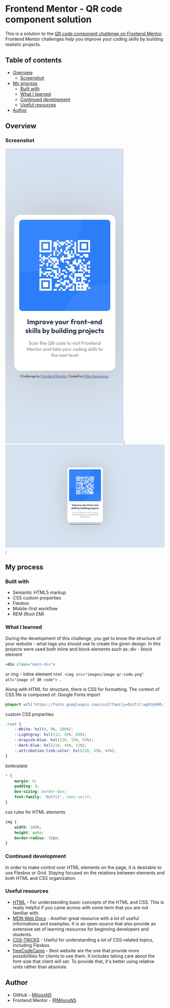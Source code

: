 # Frontend Mentor - QR code component solution

This is a solution to the [QR code component challenge on Frontend Mentor](https://www.frontendmentor.io/challenges/qr-code-component-iux_sIO_H). Frontend Mentor challenges help you improve your coding skills by building realistic projects. 

## Table of contents

- [Overview](#overview)
  - [Screenshot](#screenshot)
- [My process](#my-process)
  - [Built with](#built-with)
  - [What I learned](#what-i-learned)
  - [Continued development](#continued-development)
  - [Useful resources](#useful-resources)
- [Author](#author)

## Overview

### Screenshot

![solution on mobile view](myimages/solution_mobileview375.jpg);
![solution on desktop view](myimages/solution_desktopview1440.jpg);

## My process

### Built with

- Semantic HTML5 markup
- CSS custom properties
- Flexbox
- Mobile-first workflow
- REM (Root EM)

### What I learned

During the development of this challenge, you get to know the structure of your website - what tags you should use to create the given design. In this projects were used both inline and block elements such as:
  div - block element
  ```html
  <div class="main-div">
  ```
  or
  img - inline element
    ```html
  <img src="images/image-qr-code.png" alt="image of QR code">
    ```.

Along with HTML for structure, there is CSS for formatting. The context of CSS file is composed of:
  Google Fonts import
  ```css
  @import url('https://fonts.googleapis.com/css2?family=Outfit:wght@400;700&display=swap');
  ```
  custom CSS properties
  ```css
  :root {
      --White: hsl(0, 0%, 100%);
      --Lightgray: hsl(212, 45%, 89%);
      --Grayish-blue: hsl(220, 15%, 55%);
      --Dark-blue: hsl(218, 44%, 22%);
      --attribution-link-color: hsl(228, 45%, 44%);
  }
  ```
  boilerplate 
  ```css
  * {
      margin: 0;
      padding: 0;
      box-sizing: border-box;
      font-family: 'Outfit', sans-serif;
  }
  ```
  css rules for HTML elements
  ```css
  img {
      width: 100%;
      height: auto;
      border-radius: 10px;
  }
  ```

### Continued development

In order to make control over HTML elements on the page, it is desirable to use Flexbox or Grid. 
Staying focused on the relations between elements and both HTML and CSS organization. 

### Useful resources

- [HTML](https://www.w3schools.com/html/default.asp) - For understanding basic concepts of the HTML and CSS. This is really helpful if you came across with some term that you are not familiar with.
- [MDN Web Docs](https://developer.mozilla.org/en-US/docs/Web/HTML/Element/footer) - Another great resource with a lot of useful informations and examples. It is an open-source that also provide an extensive set of learning resources for beginning developers and students.
- [CSS-TRICKS](https://css-tricks.com/snippets/css/a-guide-to-flexbox/) - Useful for understanding a lot of CSS-related topics, including Flexbox.
- [freeCodeCamp](https://www.freecodecamp.org/news/what-is-rem-in-css/) - Best website are the one that provide more possibilities for clients to use them. It includes taking care about the font-size that client will set. To provide that, it's better using relative units rather than absolute. 

## Author

- GitHub - [MiloosN5](https://github.com/MiloosN5)
- Frontend Mentor - [@MiloosN5](https://www.frontendmentor.io/profile/MiloosN5)


